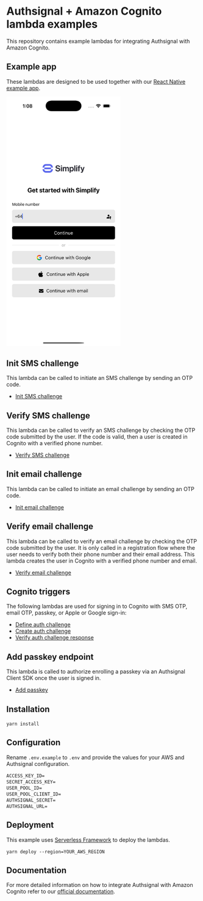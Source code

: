 # Authsignal + Amazon Cognito lambda examples

This repository contains example lambdas for integrating Authsignal with Amazon Cognito.

## Example app

These lambdas are designed to be used together with our [React Native example app](https://github.com/authsignal/aws-cognito-react-native-example).

<img src="sign-in.png" alt="sign-in" width="300"/>

## Init SMS challenge

This lambda can be called to initiate an SMS challenge by sending an OTP code.

- [Init SMS challenge](https://github.com/authsignal/cognito-lambdas/blob/alternative-approach/api/init-sms-challenge.ts)

## Verify SMS challenge

This lambda can be called to verify an SMS challenge by checking the OTP code submitted by the user.
If the code is valid, then a user is created in Cognito with a verified phone number.

- [Verify SMS challenge](https://github.com/authsignal/cognito-lambdas/blob/alternative-approach/api/verify-sms-challenge.ts)

## Init email challenge

This lambda can be called to initiate an email challenge by sending an OTP code.

- [Init email challenge](https://github.com/authsignal/cognito-lambdas/blob/alternative-approach/api/init-email-challenge.ts)

## Verify email challenge

This lambda can be called to verify an email challenge by checking the OTP code submitted by the user.
It is only called in a registration flow where the user needs to verify both their phone number and their email address.
This lambda creates the user in Cognito with a verified phone number and email.

- [Verify email challenge](https://github.com/authsignal/cognito-lambdas/blob/alternative-approach/api/verify-email-challenge.ts)

## Cognito triggers

The following lambdas are used for signing in to Cognito with SMS OTP, email OTP, passkey, or Apple or Google sign-in:

- [Define auth challenge](https://github.com/authsignal/cognito-lambdas/blob/alternative-approach/triggers/define-auth-challenge.ts)
- [Create auth challenge](https://github.com/authsignal/cognito-lambdas/blob/alternative-approach/triggers/create-auth-challenge.ts)
- [Verify auth challenge response](https://github.com/authsignal/cognito-lambdas/blob/alternative-approach/triggers/verify-auth-challenge-response.ts)

## Add passkey endpoint

This lambda is called to authorize enrolling a passkey via an Authsignal Client SDK once the user is signed in.

- [Add passkey](https://github.com/authsignal/cognito-lambdas/blob/alternative-approach/api/add-passkey.ts)

## Installation

```
yarn install
```

## Configuration

Rename `.env.example` to `.env` and provide the values for your AWS and Authsignal configuration.

```
ACCESS_KEY_ID=
SECRET_ACCESS_KEY=
USER_POOL_ID=
USER_POOL_CLIENT_ID=
AUTHSIGNAL_SECRET=
AUTHSIGNAL_URL=
```

## Deployment

This example uses [Serverless Framework](https://www.serverless.com/) to deploy the lambdas.

```
yarn deploy --region=YOUR_AWS_REGION
```

## Documentation

For more detailed information on how to integrate Authsignal with Amazon Cognito refer to our [official documentation](https://docs.authsignal.com/integrations/aws-cognito/getting-started).
